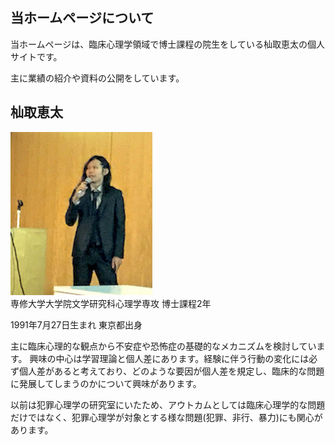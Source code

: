 <br />
<br />

## 当ホームページについて

当ホームページは、臨床心理学領域で博士課程の院生をしている杣取恵太の個人サイトです。

主に業績の紹介や資料の公開をしています。

## 杣取恵太

<p>
<img src="myPicture.jpg">
<br />
専修大学大学院文学研究科心理学専攻 博士課程2年

1991年7月27日生まれ 東京都出身

主に臨床心理的な観点から不安症や恐怖症の基礎的なメカニズムを検討しています。
興味の中心は学習理論と個人差にあります。経験に伴う行動の変化には必ず個人差があると考えており、どのような要因が個人差を規定し、臨床的な問題に発展してしまうのかについて興味があります。

以前は犯罪心理学の研究室にいたため、アウトカムとしては臨床心理学的な問題だけではなく、犯罪心理学が対象とする様な問題(犯罪、非行、暴力)にも関心があります。
</p>

